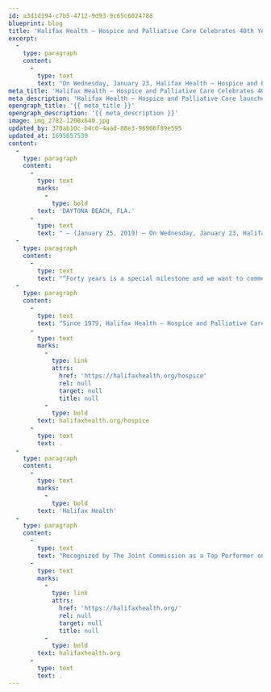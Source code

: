 ```yaml
---
id: a3d1d194-c7b5-4712-9d93-9c65c6024788
blueprint: blog
title: 'Halifax Health – Hospice and Palliative Care Celebrates 40th Year'
excerpt:
  -
    type: paragraph
    content:
      -
        type: text
        text: "On Wednesday, January 23, Halifax Health – Hospice and Palliative Care launched its year-long commemoration of providing compassionate care for 40 years to the Central Florida communities it serves.\_ "
meta_title: 'Halifax Health – Hospice and Palliative Care Celebrates 40th Year'
meta_description: 'Halifax Health – Hospice and Palliative Care launched its year-long commemoration of providing compassionate care for 40 years to the Central Florida communities it serves.'
opengraph_title: '{{ meta_title }}'
opengraph_description: '{{ meta_description }}'
image: img_2782-1200x640.jpg
updated_by: 370ab10c-b4c0-4aad-88e3-96966f89e595
updated_at: 1695657539
content:
  -
    type: paragraph
    content:
      -
        type: text
        marks:
          -
            type: bold
        text: 'DAYTONA BEACH, FLA.'
      -
        type: text
        text: " – (January 25, 2019) – On Wednesday, January 23, Halifax Health – Hospice and Palliative Care launched its year-long commemoration of providing compassionate care for 40 years to the Central Florida communities it serves.\_ The kick-off celebration, held at Halifax Health – Hospice’s Port Orange Care Center, included special gifts and refreshments for employees to thank them for their service to the organization and their roles in making it the top-rated and most recommended hospice in Central Florida."
  -
    type: paragraph
    content:
      -
        type: text
        text: "“Forty years is a special milestone and we want to commemorate that properly with special events throughout the year in all of the Central Florida communities we serve.\_ It was important to us to kick-off our commemorative activities with a celebration just for our employees and volunteers who provide exceptional care to our patients and families each day,” says Halifax Health – Hospice and Palliative Care Director Ben Eby."
  -
    type: paragraph
    content:
      -
        type: text
        text: "Since 1979, Halifax Health – Hospice and Palliative Care, a not-for-profit organization, has provided extraordinary end-of-life care and grief support for patients and families through a uniquely specialized team of registered nurses, licensed social workers, spiritual care counselors, hospice aides, complementary therapists and more than 600 volunteers who are on-call 24 hours a day, seven days a week.\_ For more information on Halifax Health – Hospice and Palliative Care services and programs, visit "
      -
        type: text
        marks:
          -
            type: link
            attrs:
              href: 'https://halifaxhealth.org/hospice'
              rel: null
              target: null
              title: null
          -
            type: bold
        text: halifaxhealth.org/hospice
      -
        type: text
        text: .
  -
    type: paragraph
    content:
      -
        type: text
        marks:
          -
            type: bold
        text: 'Halifax Health'
  -
    type: paragraph
    content:
      -
        type: text
        text: "Recognized by The Joint Commission as a Top Performer on Key Quality Measures, Halifax Health serves Volusia and Flagler counties, providing a continuum of healthcare services through a network of organizations including a tertiary hospital, community hospital, freestanding emergency department, an urgent care, psychiatric services, a cancer treatment center with five outreach locations, the area’s largest hospice, a center for inpatient rehabilitation, outpatient rehabilitation clinics, primary care walk-in clinics, a walk-in clinic specializing in women’s health, a pediatric care community clinic, three children’s medical practices, a home healthcare agency, and an exclusive provider organization.\_ Halifax Health offers the area’s only Level II Trauma Center, Comprehensive Stroke Center, Pediatric Intensive Care Unit, Pediatric Emergency Department, Child and Adolescent Behavioral Services, complete Neurosurgical Services, OB Emergency Department and Level III Neonatal Intensive Care Unit that cares for babies born earlier than 28 weeks.\_ For more information, visit "
      -
        type: text
        marks:
          -
            type: link
            attrs:
              href: 'https://halifaxhealth.org/'
              rel: null
              target: null
              title: null
          -
            type: bold
        text: halifaxhealth.org
      -
        type: text
        text: .
---
```

